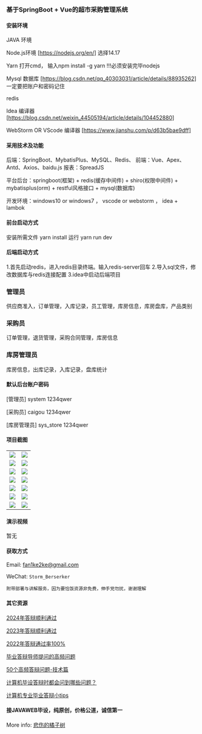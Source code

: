 ### 基于SpringBoot + Vue的超市采购管理系统

#### 安装环境

JAVA 环境 

Node.js环境 [https://nodejs.org/en/] 选择14.17

Yarn 打开cmd， 输入npm install -g yarn !!!必须安装完毕nodejs

Mysql 数据库 [https://blog.csdn.net/qq_40303031/article/details/88935262] 一定要把账户和密码记住

redis

Idea 编译器 [https://blog.csdn.net/weixin_44505194/article/details/104452880]

WebStorm OR VScode 编译器 [https://www.jianshu.com/p/d63b5bae9dff]

#### 采用技术及功能

后端：SpringBoot、MybatisPlus、MySQL、Redis、
前端：Vue、Apex、Antd、Axios、baidu.js
报表：SpreadJS

平台后台：springboot(框架) + redis(缓存中间件) + shiro(权限中间件) + mybatisplus(orm) + restful风格接口 + mysql(数据库)

开发环境：windows10 or windows7 ， vscode or webstorm ， idea + lambok

#### 前台启动方式

安装所需文件 yarn install 
运行 yarn run dev

#### 后端启动方式

1.首先启动redis，进入redis目录终端。输入redis-server回车
2.导入sql文件，修改数据库与redis连接配置
3.idea中启动后端项目

### 管理员
供应商准入，订单管理，入库记录，员工管理，库房信息，库房盘库，产品类别

### 采购员
订单管理，退货管理，采购合同管理，库房信息

### 库房管理员
库房信息，出库记录，入库记录，盘库统计

#### 默认后台账户密码

[管理员]
system
1234qwer

[采购员]
caigou
1234qwer

[库房管理员]
sys_store
1234qwer

#### 项目截图

|  |  |
|---------------------|---------------------|
|![](https://fank-bucket-oss.oss-cn-beijing.aliyuncs.com/img/1683868449983.png) | ![](https://fank-bucket-oss.oss-cn-beijing.aliyuncs.com/img/1683868654519.png) |
|![](https://fank-bucket-oss.oss-cn-beijing.aliyuncs.com/img/1683868423491.png) | ![](https://fank-bucket-oss.oss-cn-beijing.aliyuncs.com/img/1683868633350.png) |
|![](https://fank-bucket-oss.oss-cn-beijing.aliyuncs.com/img/1683868394681.png) | ![](https://fank-bucket-oss.oss-cn-beijing.aliyuncs.com/img/1683868578419.png) |
|![](https://fank-bucket-oss.oss-cn-beijing.aliyuncs.com/img/1683868375427.png) | ![](https://fank-bucket-oss.oss-cn-beijing.aliyuncs.com/img/1683868568011.png) |
|![](https://fank-bucket-oss.oss-cn-beijing.aliyuncs.com/img/1683868348161.png) | ![](https://fank-bucket-oss.oss-cn-beijing.aliyuncs.com/img/1683868554338.png) |
|![](https://fank-bucket-oss.oss-cn-beijing.aliyuncs.com/img/1683868693704.png) | ![](https://fank-bucket-oss.oss-cn-beijing.aliyuncs.com/img/1683868535310.png) |
|![](https://fank-bucket-oss.oss-cn-beijing.aliyuncs.com/img/1683868245655.jpg) | ![](https://fank-bucket-oss.oss-cn-beijing.aliyuncs.com/img/1683868498352.png) |

#### 演示视频

暂无

#### 获取方式

Email: fan1ke2ke@gmail.com

WeChat: `Storm_Berserker`

`附带部署与讲解服务，因为要恰饭资源非免费，伸手党勿扰，谢谢理解`

#### 其它资源

[2024年答辩顺利通过](https://berserker287.github.io/2024/06/06/2024%E5%B9%B4%E7%AD%94%E8%BE%A9%E9%A1%BA%E5%88%A9%E9%80%9A%E8%BF%87/)

[2023年答辩顺利通过](https://berserker287.github.io/2023/06/14/2023%E5%B9%B4%E7%AD%94%E8%BE%A9%E9%A1%BA%E5%88%A9%E9%80%9A%E8%BF%87/)

[2022年答辩通过率100%](https://berserker287.github.io/2022/05/25/%E9%A1%B9%E7%9B%AE%E4%BA%A4%E6%98%93%E8%AE%B0%E5%BD%95/)

[毕业答辩导师提问的高频问题](https://berserker287.github.io/2023/06/13/%E6%AF%95%E4%B8%9A%E7%AD%94%E8%BE%A9%E5%AF%BC%E5%B8%88%E6%8F%90%E9%97%AE%E7%9A%84%E9%AB%98%E9%A2%91%E9%97%AE%E9%A2%98/)

[50个高频答辩问题-技术篇](https://berserker287.github.io/2023/06/13/50%E4%B8%AA%E9%AB%98%E9%A2%91%E7%AD%94%E8%BE%A9%E9%97%AE%E9%A2%98-%E6%8A%80%E6%9C%AF%E7%AF%87/)

[计算机毕设答辩时都会问到哪些问题？](https://www.zhihu.com/question/31020988)

[计算机专业毕业答辩小tips](https://zhuanlan.zhihu.com/p/145911029)


#### 接JAVAWEB毕设，纯原创，价格公道，诚信第一

More info: [悲伤的橘子树](https://berserker287.github.io/)
